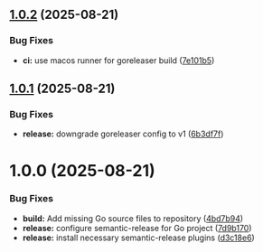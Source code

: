 ## [1.0.2](https://github.com/kennyparsons/go-transcribe/compare/v1.0.1...v1.0.2) (2025-08-21)


### Bug Fixes

* **ci:** use macos runner for goreleaser build ([7e101b5](https://github.com/kennyparsons/go-transcribe/commit/7e101b5a7d60ff38f4403a6c2dbda13dd54a0a6d))

## [1.0.1](https://github.com/kennyparsons/go-transcribe/compare/v1.0.0...v1.0.1) (2025-08-21)


### Bug Fixes

* **release:** downgrade goreleaser config to v1 ([6b3df7f](https://github.com/kennyparsons/go-transcribe/commit/6b3df7f6c13fd96d4e6ec715baa606cd9b4158e1))

# 1.0.0 (2025-08-21)


### Bug Fixes

* **build:** Add missing Go source files to repository ([4bd7b94](https://github.com/kennyparsons/go-transcribe/commit/4bd7b94a255cf4b6997964c7e5d23b03154dbc04))
* **release:** configure semantic-release for Go project ([7d9b170](https://github.com/kennyparsons/go-transcribe/commit/7d9b170724e853caa09a003e7a39fa5dda5b2e8c))
* **release:** install necessary semantic-release plugins ([d3c18e6](https://github.com/kennyparsons/go-transcribe/commit/d3c18e6b9c79cb2a807524efbb065a1c2d9c6ead))
